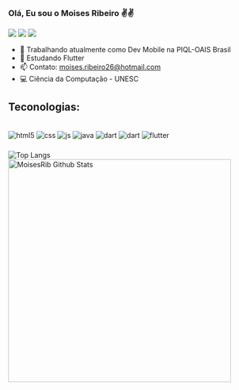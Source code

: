 
### Olá, Eu sou o Moises Ribeiro ✌️✌️

<a href="https://www.linkedin.com/in/moises-ribeiro-539466227" target="_blank"><img src="https://img.shields.io/badge/LinkedIn-0077B5?style=for-the-badge&logo=linkedin&logoColor=white" target="_blank"></a>
<a href="https://www.instagram.com/moises.ribeir0" target="_blank"><img src="https://img.shields.io/badge/Instagram-E4405F?style=for-the-badge&logo=instagram&logoColor=white" target="_blank"></a>
<a href="mailto:moises.ribeiro26@hotmail.com" target="_blank"><img src="https://img.shields.io/badge/Gmail-D14836?style=for-the-badge&logo=gmail&logoColor=white" target="_blank"></a>

- 🔭 Trabalhando atualmente como Dev Mobile na PIQL-OAIS Brasil
- 🌱 Estudando Flutter
- 📫 Contato: moises.ribeiro26@hotmail.com
- 💻 Ciência da Computação - UNESC

## Teconologias:

<div style="display: inline_block"><br/>
    <img align="center" alt="html5" src="https://img.shields.io/badge/HTML5-E34F26?style=for-the-badge&logo=html5&logoColor=white" />
    <img align="center" alt="css" src="https://img.shields.io/badge/CSS3-1572B6?style=for-the-badge&logo=css3&logoColor=white" />
    <img align="center" alt="js" src="https://img.shields.io/badge/JavaScript-323330?style=for-the-badge&logo=javascript&logoColor=F7DF1E" />
    <img align="center" alt="java" src="https://img.shields.io/badge/Java-ED8B00?style=for-the-badge&logo=java&logoColor=white" />
    <img align="center" alt="dart" src="https://img.shields.io/badge/Dart-0175C2?style=for-the-badge&logo=dart&logoColor=white" />
    <img align="center" alt="dart" src="https://img.shields.io/badge/Flutter-02569B?style=for-the-badge&logo=flutter&logoColor=white" />
    <img align="center" alt="flutter" src="https://img.shields.io/badge/MySQL-00000F?style=for-the-badge&logo=mysql&logoColor=white" />
</div>

###
![Top Langs](https://github-readme-stats.vercel.app/api/top-langs/?username=MoisesRib&theme=dark&layout=compact)
<img align="left" width="450px" alt="MoisesRib Github Stats" src="https://github-readme-stats.vercel.app/api?username=MoisesRib&theme=dark&show_icons=true&hide_border=true" />

